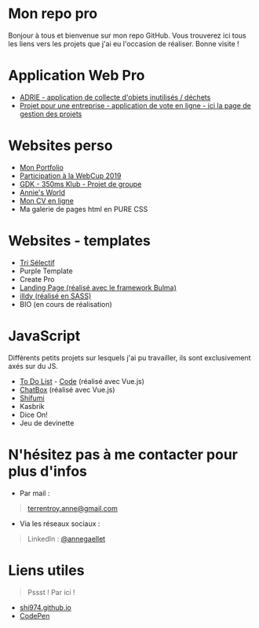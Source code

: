 # Mon repo pro

Bonjour à tous et bienvenue sur mon repo GitHub. Vous trouverez ici tous les liens vers les projets que j'ai eu l'occasion de réaliser. Bonne visite !

# Application Web Pro

  - [ADRIE - application de collecte d'objets inutilisés / déchets](http://adrie-collecte.herokuapp.com)
  - [Projet pour une entreprise - application de vote en ligne - ici la page de gestion des projets](https://shi974.github.io/resources/pf14.PNG)

# Websites perso

  - [Mon Portfolio](https://shi974.github.io/)
  - [Participation à la WebCup 2019](http://humans-united.herokuapp.com)
  - [GDK - 350ms Klub - Projet de groupe](http://gdk-350ms.herokuapp.com)
  - [Annie's World](http://annie.atspace.eu/)
  - [Mon CV en ligne](http://annie.alwaysdata.net/)
  - Ma galerie de pages html en PURE CSS


# Websites - templates
  - [Tri Sélectif](https://github.com/Shi974/Tri-Selectif)
  - Purple Template
  - Create Pro
  - [Landing Page (réalisé avec le framework Bulma)](https://github.com/Shi974/LandingPage)
  - [illdy (réalisé en SASS)](https://github.com/Shi974/illdy)
  - BIO (en cours de réalisation)

# JavaScript

Différents petits projets sur lesquels j'ai pu travailler, ils sont exclusivement axés sur du JS.

 - [To Do List](https://todo-list974.firebaseapp.com/) - [Code](https://github.com/Shi974/To-Do-List) (réalisé avec Vue.js)
 - [ChatBox](https://github.com/Shi974/chatbox) (réalisé avec Vue.js)
 - [Shifumi](https://github.com/Shi974/shifumi)
 - Kasbrik
 - Dice On!
 - Jeu de devinette

# N'hésitez pas à me contacter pour plus d'infos

- Par mail : 
> terrentroy.anne@gmail.com

- Via les réseaux sociaux :
> LinkedIn : [@annegaellet](https://www.linkedin.com/in/annegaellet/)

# Liens utiles
> Pssst ! Par ici !

- [shi974.github.io](http://shi974.github.io)
- [CodePen](https://codepen.io/shi974/)
